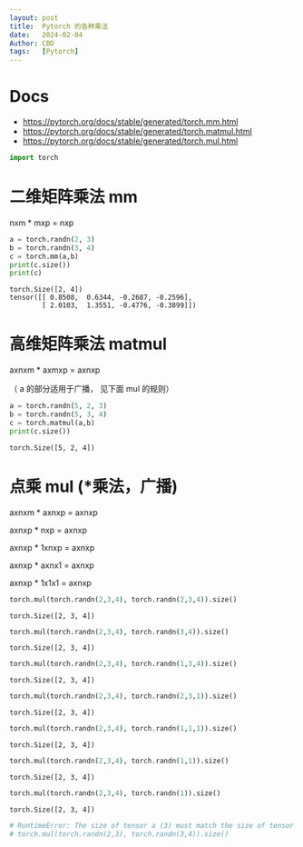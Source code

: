 ```yaml
---
layout: post
title:  Pytorch 的各种乘法
date:   2024-02-04
Author: CBD
tags:   [Pytorch]
---
```


# Docs

- https://pytorch.org/docs/stable/generated/torch.mm.html
- https://pytorch.org/docs/stable/generated/torch.matmul.html
- https://pytorch.org/docs/stable/generated/torch.mul.html

```python
import torch
```

# 二维矩阵乘法 mm

nxm * mxp = nxp



```python
a = torch.randn(2, 3)
b = torch.randn(3, 4)
c = torch.mm(a,b)
print(c.size())
print(c)
```

    torch.Size([2, 4])
    tensor([[ 0.8508,  0.6344, -0.2687, -0.2596],
            [ 2.0103,  1.3551, -0.4776, -0.3899]])


# 高维矩阵乘法 matmul

axnxm * axmxp = axnxp

（ a 的部分适用于广播， 见下面 mul 的规则）



```python
a = torch.randn(5, 2, 3)
b = torch.randn(5, 3, 4)
c = torch.matmul(a,b)
print(c.size())
```

    torch.Size([5, 2, 4])


# 点乘 mul (*乘法，广播)

axnxm * axnxp = axnxp

axnxp *   nxp = axnxp

axnxp * 1xnxp = axnxp

axnxp * axnx1 = axnxp

axnxp * 1x1x1 = axnxp


```python
torch.mul(torch.randn(2,3,4), torch.randn(2,3,4)).size()
```




    torch.Size([2, 3, 4])




```python
torch.mul(torch.randn(2,3,4), torch.randn(3,4)).size()
```




    torch.Size([2, 3, 4])




```python
torch.mul(torch.randn(2,3,4), torch.randn(1,3,4)).size()
```




    torch.Size([2, 3, 4])




```python
torch.mul(torch.randn(2,3,4), torch.randn(2,3,1)).size()
```




    torch.Size([2, 3, 4])




```python
torch.mul(torch.randn(2,3,4), torch.randn(1,1,1)).size()
```




    torch.Size([2, 3, 4])




```python
torch.mul(torch.randn(2,3,4), torch.randn(1,1)).size()
```




    torch.Size([2, 3, 4])




```python
torch.mul(torch.randn(2,3,4), torch.randn(1)).size()
```




    torch.Size([2, 3, 4])




```python
# RuntimeError: The size of tensor a (3) must match the size of tensor b (4) at non-singleton dimension 1
# torch.mul(torch.randn(2,3), torch.randn(3,4)).size()
```
